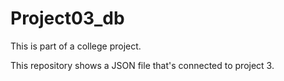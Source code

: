 # Project03_db

This is part of a college project.

This repository shows a JSON file that's connected to project 3.
